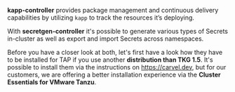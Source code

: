 **kapp-controller** provides package management and continuous delivery capabilities by utilizing `kapp` to track the resources it’s deploying.

With **secretgen-controller** it's possible to generate various types of Secrets in-cluster as well as export and import Secrets across namespaces.

Before you have a closer look at both, let's first have a look how they have to be installed for TAP if you use another **distribution than TKG 1.5**. It's possible to install them via the instructions on https://carvel.dev, but for our customers, we are offering a better installation experience via the **Cluster Essentials for VMware Tanzu**.
